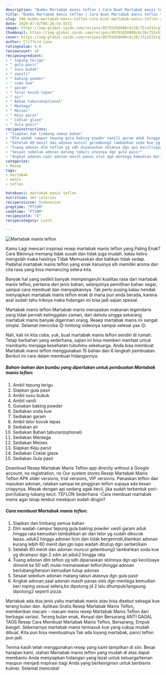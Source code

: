 ```yaml
---
description: "Bumbu Martabak manis teflon | Cara Buat Martabak manis teflon Yang Enak Banget"
title: "Bumbu Martabak manis teflon | Cara Buat Martabak manis teflon Yang Enak Banget"
slug: 596-bumbu-martabak-manis-teflon-cara-buat-martabak-manis-teflon-yang-enak-banget
date: 2020-07-02T06:26:54.557Z
image: https://img-global.cpcdn.com/recipes/05793d58988c6c28/751x532cq70/martabak-manis-teflon-foto-resep-utama.jpg
thumbnail: https://img-global.cpcdn.com/recipes/05793d58988c6c28/751x532cq70/martabak-manis-teflon-foto-resep-utama.jpg
cover: https://img-global.cpcdn.com/recipes/05793d58988c6c28/751x532cq70/martabak-manis-teflon-foto-resep-utama.jpg
author: Clifford Luna
ratingvalue: 4.4
reviewcount: 10
recipeingredient:
- " tepung terigu"
- " gula pasir"
- " susu bubuk"
- " vanili"
- " baking powder"
- " soda kue"
- " garam"
- " telor kocok lepas"
- " air"
- " Bahan taburanoptional"
- " Mentega"
- " Meises"
- " Keju parut"
- " Coklat glaze"
- " Gula pasir"
recipeinstructions:
- "Siapkan dan timbang semua bahan"
- "Dlm wadah campur tepung gula baking powder vanili garam aduk hingga rata kemudian tambahkan air dan telor yg sudah dikocok lepas..aduk2 hingga adonan licin dan tidak bergerindil,diamkan adonan kurang lebih 60 menit dan jgn lupa wadah ditutup dgn serbet/kain"
- "Setelah 60 menit dan adonan muncul gelembung2 tambahkan soda kue yg dicampur dgn 2 sdm air,aduk2 hingga rata"
- "Tuang adonan dlm teflon yg sdh dipanaskan sblmnya dgn api kecil(saya dimenit ke 50 sdh mulai memanaskan teflon)hingga adonan berlubang/berpori kemudian tutup adonan"
- "Sesaat sebelum adonan matang taburi atasnya dgn gula pasir"
- "Angkat adonan,saat adonan masih panas oles dgn mentega kemudian beri toping sesuai selera,bs dipotong jd 2 lalu ditumpuk/langsung dipotong2 seperti pizza"
categories:
- Resep
tags:
- martabak
- manis
- teflon

katakunci: martabak manis teflon 
nutrition: 267 calories
recipecuisine: Indonesian
preptime: "PT33M"
cooktime: "PT30M"
recipeyield: "4"
recipecategory: Lunch

---
```



![Martabak manis teflon](https://img-global.cpcdn.com/recipes/05793d58988c6c28/751x532cq70/martabak-manis-teflon-foto-resep-utama.jpg)

Kamu Lagi mencari inspirasi resep martabak manis teflon yang Paling Enak? Cara Bikinnya memang tidak susah dan tidak juga mudah. kalau keliru mengolah maka hasilnya Tidak Memuaskan dan bahkan tidak sedap. Padahal martabak manis teflon yang enak harusnya sih memiliki aroma dan cita rasa yang bisa memancing selera kita.

Banyak hal yang sedikit banyak mempengaruhi kualitas rasa dari martabak manis teflon, pertama dari jenis bahan, selanjutnya pemilihan bahan segar, sampai cara membuat dan menyajikannya. Tak perlu pusing kalau hendak menyiapkan martabak manis teflon enak di mana pun anda berada, karena asal sudah tahu triknya maka hidangan ini bisa jadi sajian spesial.

Martabak manis teflon Martabak manis merupakan makanan legendaris yang tidak pernah ketinggalan zaman, dari dahulu singga sekarang martabak manis banyak digermari orang. Reaep martabak manis ini sangat simple. Selamat mencoba 😊 tontong videonya sampai selesai yaa 😊.


Nah, kali ini kita coba, yuk, buat martabak manis teflon sendiri di rumah. Tetap berbahan yang sederhana, sajian ini bisa memberi manfaat untuk membantu menjaga kesehatan tubuhmu sekeluarga. Anda bisa membuat Martabak manis teflon menggunakan 15 bahan dan 6 langkah pembuatan. Berikut ini cara dalam membuat hidangannya.

<!--inarticleads1-->

##### Bahan-bahan dan bumbu yang diperlukan untuk pembuatan Martabak manis teflon:

1. Ambil  tepung terigu
1. Siapkan  gula pasir
1. Ambil  susu bubuk
1. Ambil  vanili
1. Gunakan  baking powder
1. Sediakan  soda kue
1. Sediakan  garam
1. Ambil  telor kocok lepas
1. Sediakan  air
1. Sediakan  Bahan taburan(optional)
1. Sediakan  Mentega
1. Sediakan  Meises
1. Siapkan  Keju parut
1. Sediakan  Coklat glaze
1. Sediakan  Gula pasir


Download Resep Martabak Manis Teflon app directly without a Google account, no registration, no Our system stores Resep Martabak Manis Teflon APK older versions, trial versions, VIP versions. Panaskan teflon dan masukan adonan, ratakan sampai ke pinggiran teflon supaya ada kesan crispynya. Masak dengan api sedang agak kecil, jika sudah terbentuk pori-pori/lubang-lubang kecil. TEFLON Sederhana -Cara membuat martabak manis agar tetap lembut meskipun sudah dingin? 

<!--inarticleads2-->

##### Cara membuat Martabak manis teflon:

1. Siapkan dan timbang semua bahan
1. Dlm wadah campur tepung gula baking powder vanili garam aduk hingga rata kemudian tambahkan air dan telor yg sudah dikocok lepas..aduk2 hingga adonan licin dan tidak bergerindil,diamkan adonan kurang lebih 60 menit dan jgn lupa wadah ditutup dgn serbet/kain
1. Setelah 60 menit dan adonan muncul gelembung2 tambahkan soda kue yg dicampur dgn 2 sdm air,aduk2 hingga rata
1. Tuang adonan dlm teflon yg sdh dipanaskan sblmnya dgn api kecil(saya dimenit ke 50 sdh mulai memanaskan teflon)hingga adonan berlubang/berpori kemudian tutup adonan
1. Sesaat sebelum adonan matang taburi atasnya dgn gula pasir
1. Angkat adonan,saat adonan masih panas oles dgn mentega kemudian beri toping sesuai selera,bs dipotong jd 2 lalu ditumpuk/langsung dipotong2 seperti pizza


Martabak ada dua jenis yaitu martabak manis atau bisa disebut sebagai kue terang bulan dan. Aplikasi Gratis Resep Martabak Manis Teflon, memberikan macam - macam menu resep Martabak Manis Teflon dari berbagai variasi. Terang bulan enak, Kenyal dan Bersarang ANTI GAGAL TAGS Resep Cara Membuat Martabak Manis Teflon, Bersarang, Empuk banget. Sebenarnya martabak manis termasuk kue yang cukup mudah dibuat. Kita pun bisa membuatnya Tak ada loyang martabak, panci teflon pun jadi. 

Terima kasih telah menggunakan resep yang kami tampilkan di sini. Besar harapan kami, olahan Martabak manis teflon yang mudah di atas dapat membantu Anda menyiapkan hidangan yang lezat untuk keluarga/teman maupun menjadi inspirasi bagi Anda yang berkeinginan untuk berbisnis kuliner. Selamat mencoba!
